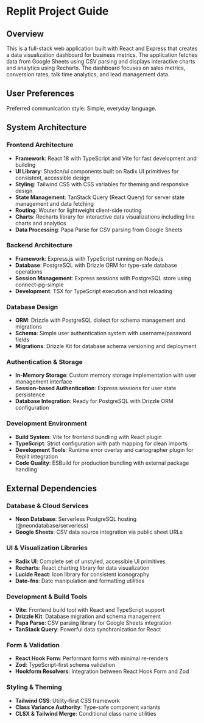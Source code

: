 # Replit Project Guide

## Overview

This is a full-stack web application built with React and Express that creates a data visualization dashboard for business metrics. The application fetches data from Google Sheets using CSV parsing and displays interactive charts and analytics using Recharts. The dashboard focuses on sales metrics, conversion rates, talk time analytics, and lead management data.

## User Preferences

Preferred communication style: Simple, everyday language.

## System Architecture

### Frontend Architecture
- **Framework**: React 18 with TypeScript and Vite for fast development and building
- **UI Library**: Shadcn/ui components built on Radix UI primitives for consistent, accessible design
- **Styling**: Tailwind CSS with CSS variables for theming and responsive design
- **State Management**: TanStack Query (React Query) for server state management and data fetching
- **Routing**: Wouter for lightweight client-side routing
- **Charts**: Recharts library for interactive data visualizations including line charts and analytics
- **Data Processing**: Papa Parse for CSV parsing from Google Sheets

### Backend Architecture
- **Framework**: Express.js with TypeScript running on Node.js
- **Database**: PostgreSQL with Drizzle ORM for type-safe database operations
- **Session Management**: Express sessions with PostgreSQL store using connect-pg-simple
- **Development**: TSX for TypeScript execution and hot reloading

### Database Design
- **ORM**: Drizzle with PostgreSQL dialect for schema management and migrations
- **Schema**: Simple user authentication system with username/password fields
- **Migrations**: Drizzle Kit for database schema versioning and deployment

### Authentication & Storage
- **In-Memory Storage**: Custom memory storage implementation with user management interface
- **Session-based Authentication**: Express sessions for user state persistence
- **Database Integration**: Ready for PostgreSQL with Drizzle ORM configuration

### Development Environment
- **Build System**: Vite for frontend bundling with React plugin
- **TypeScript**: Strict configuration with path mapping for clean imports
- **Development Tools**: Runtime error overlay and cartographer plugin for Replit integration
- **Code Quality**: ESBuild for production bundling with external package handling

## External Dependencies

### Database & Cloud Services
- **Neon Database**: Serverless PostgreSQL hosting (@neondatabase/serverless)
- **Google Sheets**: CSV data source integration via public sheet URLs

### UI & Visualization Libraries
- **Radix UI**: Complete set of unstyled, accessible UI primitives
- **Recharts**: React charting library for data visualization
- **Lucide React**: Icon library for consistent iconography
- **Date-fns**: Date manipulation and formatting utilities

### Development & Build Tools
- **Vite**: Frontend build tool with React and TypeScript support
- **Drizzle Kit**: Database migration and schema management
- **Papa Parse**: CSV parsing library for Google Sheets integration
- **TanStack Query**: Powerful data synchronization for React

### Form & Validation
- **React Hook Form**: Performant forms with minimal re-renders
- **Zod**: TypeScript-first schema validation
- **Hookform Resolvers**: Integration between React Hook Form and Zod

### Styling & Theming
- **Tailwind CSS**: Utility-first CSS framework
- **Class Variance Authority**: Type-safe component variants
- **CLSX & Tailwind Merge**: Conditional class name utilities